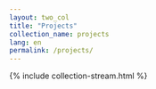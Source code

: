 ```yaml
---
layout: two_col
title: "Projects"
collection_name: projects
lang: en
permalink: /projects/
---
```

{% include collection-stream.html %}
